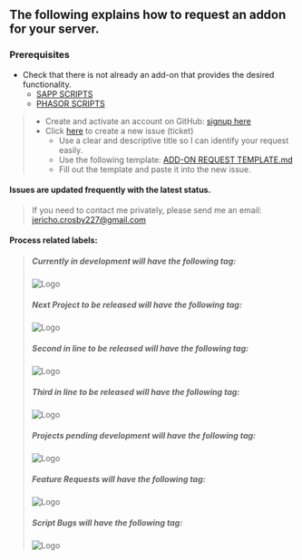 ## The following explains how to request an addon for your server.

### Prerequisites
* Check that there is not already an add-on that provides the desired functionality.
    * [SAPP SCRIPTS](https://github.com/Chalwk77/HALO-SCRIPT-PROJECTS/tree/master/SAPP%20SCRIPTS)
    * [PHASOR SCRIPTS](https://github.com/Chalwk77/HALO-SCRIPT-PROJECTS/tree/master/PHASOR%20SCRIPTS)
    
> * Create and activate an account on GitHub: [signup here](https://github.com/join?source=header-repo)
> * Click [here](https://github.com/Chalwk77/HALO-SCRIPT-PROJECTS/issues/new) to create a new issue (ticket)
>   * Use a clear and descriptive title so I can identify your request easily.
>   * Use the following template: [ADD-ON REQUEST TEMPLATE.md](https://github.com/Chalwk77/HALO-SCRIPT-PROJECTS/blob/master/ADD-ON%20REQUEST%20TEMPLATE.md)
>   * Fill out the template and paste it into the new issue.

#### Issues are updated frequently with the latest status.
> If you need to contact me privately, please send me an email: <jericho.crosby227@gmail.com>


#### Process related labels:
> ##### Currently in development will have the following tag:
> ![Logo](http://i.imgur.com/DXHEI15.png)
> ##### Next Project to be released will have the following tag:
> ![Logo](http://i.imgur.com/TXutFVe.png)
> ##### Second in line to be released will have the following tag:
> ![Logo](http://i.imgur.com/ohXADjS.png)
> ##### Third in line to be released will have the following tag:
> ![Logo](http://i.imgur.com/FooZi3T.png)
> ##### Projects pending development will have the following tag:
> ![Logo](http://i.imgur.com/oYEXdL6.png)
> ##### Feature Requests will have the following tag:
> ![Logo](http://i.imgur.com/tFlNeEN.png)
> ##### Script Bugs will have the following tag:
> ![Logo](http://i.imgur.com/qhqBlR0.png)
